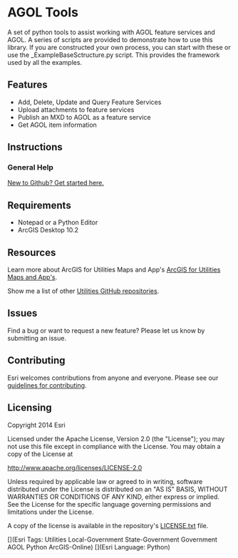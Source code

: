 # AGOL Tools

A set of python tools to assist working with AGOL feature services and AGOL.  A series of scripts are provided to demonstrate how to use this library.  If you are constructed your own process, you can start with these or use the _ExampleBaseSctructure.py script.  This provides the framework used by all the examples.


## Features

* Add, Delete, Update and Query Feature Services
* Upload attachments to feature services
* Publish an MXD to AGOL as a feature service
* Get AGOL item information

## Instructions

### General Help
[New to Github? Get started here.](http://htmlpreview.github.com/?https://github.com/Esri/esri.github.com/blob/master/help/esri-getting-to-know-github.html)

## Requirements

* Notepad or a Python Editor
* ArcGIS Desktop 10.2
 
## Resources

Learn more about ArcGIS for Utilities Maps and App's [ArcGIS for Utilities Maps and App's](http://solutions.arcgis.com/utilities).

Show me a list of other [Utilities GitHub repositories](http://esri.github.io/#Utilities).

## Issues

Find a bug or want to request a new feature?  Please let us know by submitting an issue.


## Contributing

Esri welcomes contributions from anyone and everyone.
Please see our [guidelines for contributing](https://github.com/esri/contributing).

## Licensing

Copyright 2014 Esri

Licensed under the Apache License, Version 2.0 (the "License");
you may not use this file except in compliance with the License.
You may obtain a copy of the License at

   http://www.apache.org/licenses/LICENSE-2.0

Unless required by applicable law or agreed to in writing, software
distributed under the License is distributed on an "AS IS" BASIS,
WITHOUT WARRANTIES OR CONDITIONS OF ANY KIND, either express or implied.
See the License for the specific language governing permissions and
limitations under the License.

A copy of the license is available in the repository's
[LICENSE.txt](License.txt) file.

[](Esri Tags: Utilities Local-Government State-Government Government AGOL Python ArcGIS-Online)
[](Esri Language: Python)
